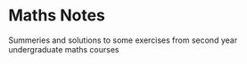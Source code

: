 ﻿# Maths Notes
 Summeries and solutions to some exercises from second year undergraduate maths courses
